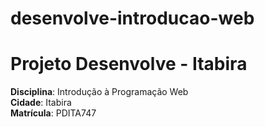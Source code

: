 # desenvolve-introducao-web
# Projeto Desenvolve - Itabira
**Disciplina**: Introdução à Programação Web  
**Cidade**: Itabira  
**Matrícula**: PDITA747
